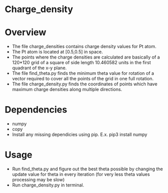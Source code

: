 # Charge_density

 Overview
 ============
 * The file charge_densities contains charge density values for Pt atom. 
 * The Pt atom is located at [0.5,0.5] in space.
 * The points where the charge densities are calculated are basically of a 120*120 grid of a square of side length 10.460582 units in the first quadrant of the x-y plane.
 * The file find_theta.py finds the minimum theta value for rotation of a vector required to cover all the points of the grid in one full rotation.
 * The file charge_density.py finds the coordinates of points which have maximum charge densities along multiple directions.

 Dependencies
 ============
 * numpy
 * copy 
 * Install any missing dependicies using pip. E.x. pip3 install numpy 

 Usage 
 ============
 * Run find_theta.py and figure out the best theta possible by changing the update value for theta in every iteration (for very less theta 
   values processing may be slow)
 * Run charge_density.py in terminal.

 

